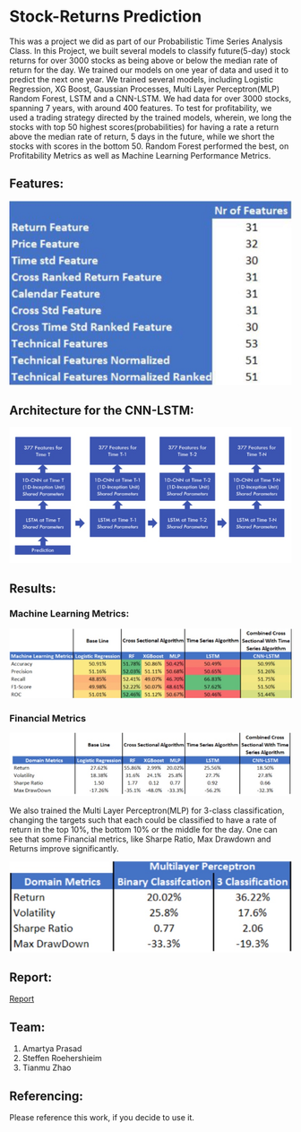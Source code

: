 # Stock-Returns Prediction

This was a project we did as part of our Probabilistic Time Series Analysis Class. In this Project, we built several models to classify future(5-day) stock returns for over 3000 stocks as being above or below the median rate of return for the day. We trained our models on one year of data and used it to predict the next one year. We trained several models, including Logistic Regression, XG Boost, Gaussian Processes, Multi Layer Perceptron(MLP) Random Forest, LSTM and a CNN-LSTM. We had data for over 3000 stocks, spanning 7 years, with around 400 features. To test for profitability, we used a trading strategy directed by the trained models, wherein, we long the stocks with top 50 highest scores(probabilities) for having a rate a return above the median rate of return, 5 days in the future, while we short the stocks with scores in the bottom 50. Random Forest performed the best, on Profitability Metrics as well as Machine Learning Performance Metrics.



## Features:

![Features](Images/features.jpeg)




## Architecture for the CNN-LSTM:

![CNNLSTM Arch](Images/cnnlstm.jpeg)



## Results:

### Machine Learning Metrics:

![ml metrics](Images/ml_metrics.jpeg)

### Financial Metrics

![finance](Images/financial_metrics.jpeg)

We also trained the Multi Layer Perceptron(MLP) for 3-class classification, changing the targets such that each could be classified to have a rate of return in the top 10%, the bottom 10% or the middle for the day. One can see that some Financial metrics, like Sharpe Ratio, Max Drawdown and Returns improve significantly.

![finance](Images/3classification.jpeg)


## Report:

[Report](https://github.com/amartyap/Predicting-Stock-Returns-PTSA-Project/blob/master/Project%20Report_PTSA.pdf)


## Team:
1. Amartya Prasad 
2. Steffen Roehershieim          
3. Tianmu Zhao 

## Referencing:

Please reference this work, if you decide to use it.
